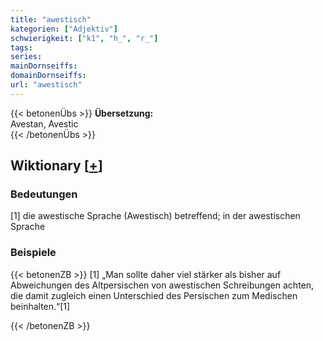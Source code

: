 ```yaml
---
title: "awestisch"
kategorien: ["Adjektiv"]
schwierigkeit: ["k1", "h_", "r_"]
tags:
series:
mainDornseiffs:
domainDornseiffs:
url: "awestisch"
---
```


{{< betonenÜbs >}}
**Übersetzung:**  
Avestan, Avestic  
{{< /betonenÜbs >}}

## Wiktionary [[+](https://de.wiktionary.org/wiki/awestisch)]

### Bedeutungen
[1] die awestische Sprache (Awestisch) betreffend; in der awestischen Sprache  

### Beispiele
{{< betonenZB >}}
[1] „Man sollte daher viel stärker als bisher auf Abweichungen des Altpersischen von awestischen Schreibungen achten, die damit zugleich einen Unterschied des Persischen zum Medischen beinhalten.“[1]  

{{< /betonenZB >}}


